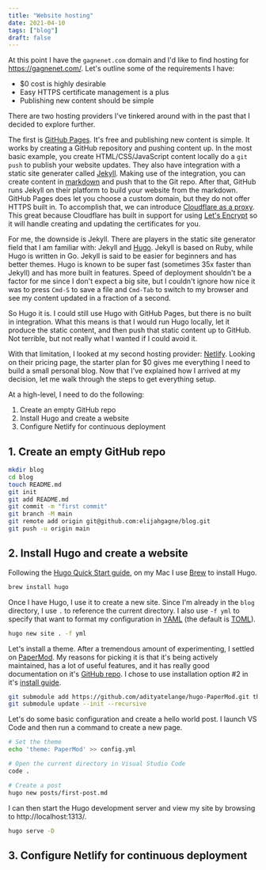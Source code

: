 ```yaml
---
title: "Website hosting"
date: 2021-04-10
tags: ["blog"]
draft: false
---
```


At this point I have the `gagnenet.com` domain and I'd like to find hosting for https://gagnenet.com/. Let's outline some of the requirements I have:

- $0 cost is highly desirable
- Easy HTTPS certificate management is a plus
- Publishing new content should be simple

There are two hosting providers I've tinkered around with in the past that I decided to explore further.

The first is [GitHub Pages](https://pages.github.com/). It's free and publishing new content is simple. It works by creating a GitHub repository and pushing content up. In the most basic example, you create HTML/CSS/JavaScript content locally do a `git push` to publish your website updates. They also have integration with a static site generater called [Jekyll](https://jekyllrb.com/). Making use of the integration, you can create content in [markdown](https://www.markdownguide.org/getting-started/) and push that to the Git repo. After that, GitHub runs Jekyll on their platform to build your website from the markdown. GitHub Pages does let you choose a custom domain, but they do not offer HTTPS built in. To accomplish that, we can introduce [Cloudflare as a proxy](https://blog.cloudflare.com/secure-and-fast-github-pages-with-cloudflare/). This great because Cloudflare has built in support for using [Let's Encrypt](https://letsencrypt.org/) so it will handle creating and updating the certificates for you.

For me, the downside is Jekyll. There are players in the static site generator field that I am familiar with: Jekyll and [Hugo](https://gohugo.io/). Jekyll is based on Ruby, while Hugo is written in Go. Jekyll is said to be easier for beginners and has better themes. Hugo is known to be super fast (sometimes 35x faster than Jekyll) and has more built in features. Speed of deployment shouldn't be a factor for me since I don't expect a big site, but I couldn't ignore how nice it was to press `Cmd-S` to save a file and `Cmd-Tab` to switch to my browser and see my content updated in a fraction of a second.

So Hugo it is. I could still use Hugo with GitHub Pages, but there is no built in integration. What this means is that I would run Hugo locally, let it produce the static content, and then push that static content up to GitHub. Not terrible, but not really what I wanted if I could avoid it.

With that limitation, I looked at my second hosting provider: [Netlify](https://netlify.com/). Looking on their pricing page, the starter plan for $0 gives me everything I need to build a small personal blog. Now that I've explained how I arrived at my decision, let me walk through the steps to get everything setup.

At a high-level, I need to do the following:

1. Create an empty GitHub repo
2. Install Hugo and create a website
3. Configure Netlify for continuous deployment

## 1. Create an empty GitHub repo

```sh
mkdir blog
cd blog
touch README.md
git init
git add README.md
git commit -m "first commit"
git branch -M main
git remote add origin git@github.com:elijahgagne/blog.git
git push -u origin main
```

## 2. Install Hugo and create a website

Following the [Hugo Quick Start guide](https://gohugo.io/getting-started/quick-start/), on my Mac I use [Brew](https://brew.sh/) to install Hugo.

```sh
brew install hugo
```

Once I have Hugo, I use it to create a new site. Since I'm already in the `blog` directory, I use `.` to reference the current directory. I also use `-f yml` to specify that want to format my configuration in [YAML](https://www.cloudbees.com/blog/yaml-tutorial-everything-you-need-get-started/) (the default is [TOML](https://toml.io/en/)).

```sh
hugo new site . -f yml
```

Let's install a theme. After a tremendous amount of experimenting, I settled on [PaperMod](https://themes.gohugo.io/hugo-papermod/). My reasons for picking it is that it's being actively maintained, has a lot of useful features, and it has really good documentation on it's [GitHub repo](https://github.com/adityatelange/hugo-PaperMod). I chose to use installation option #2 in it's [install guide](https://adityatelange.github.io/hugo-PaperMod/posts/papermod/papermod-installation/).

```sh
git submodule add https://github.com/adityatelange/hugo-PaperMod.git themes/PaperMod --depth=1
git submodule update --init --recursive
```

Let's do some basic configuration and create a hello world post. I launch VS Code and then run a command to create a new page.

```sh
# Set the theme
echo 'theme: PaperMod' >> config.yml

# Open the current directory in Visual Studio Code
code .

# Create a post
hugo new posts/first-post.md
```

I can then start the Hugo development server and view my site by browsing to http://localhost:1313/.

```sh
hugo serve -D
```

## 3. Configure Netlify for continuous deployment


